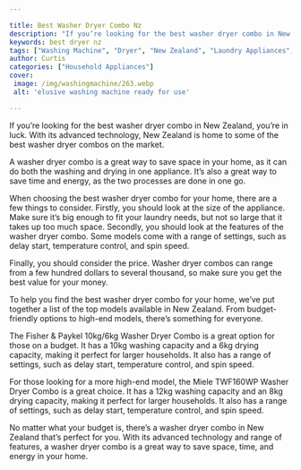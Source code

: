 ```yaml
---

title: Best Washer Dryer Combo Nz
description: "If you’re looking for the best washer dryer combo in New Zealand, you’re in luck. With its advanced technology, New Zealand is hom...learn more about it now"
keywords: best dryer nz
tags: ["Washing Machine", "Dryer", "New Zealand", "Laundry Appliances", "Clean Appliance", "Appliance Guide"]
author: Curtis
categories: ["Household Appliances"]
cover: 
 image: /img/washingmachine/263.webp
 alt: 'elusive washing machine ready for use'

---
```


If you’re looking for the best washer dryer combo in New Zealand, you’re in luck. With its advanced technology, New Zealand is home to some of the best washer dryer combos on the market.

A washer dryer combo is a great way to save space in your home, as it can do both the washing and drying in one appliance. It’s also a great way to save time and energy, as the two processes are done in one go.

When choosing the best washer dryer combo for your home, there are a few things to consider. Firstly, you should look at the size of the appliance. Make sure it’s big enough to fit your laundry needs, but not so large that it takes up too much space. Secondly, you should look at the features of the washer dryer combo. Some models come with a range of settings, such as delay start, temperature control, and spin speed.

Finally, you should consider the price. Washer dryer combos can range from a few hundred dollars to several thousand, so make sure you get the best value for your money.

To help you find the best washer dryer combo for your home, we’ve put together a list of the top models available in New Zealand. From budget-friendly options to high-end models, there’s something for everyone.

The Fisher & Paykel 10kg/6kg Washer Dryer Combo is a great option for those on a budget. It has a 10kg washing capacity and a 6kg drying capacity, making it perfect for larger households. It also has a range of settings, such as delay start, temperature control, and spin speed.

For those looking for a more high-end model, the Miele TWF160WP Washer Dryer Combo is a great choice. It has a 12kg washing capacity and an 8kg drying capacity, making it perfect for larger households. It also has a range of settings, such as delay start, temperature control, and spin speed.

No matter what your budget is, there’s a washer dryer combo in New Zealand that’s perfect for you. With its advanced technology and range of features, a washer dryer combo is a great way to save space, time, and energy in your home.
